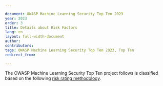 ```yaml
---

document: OWASP Machine Learning Security Top Ten 2023
year: 2023
order: 3
title: Details about Risk Factors
lang: en
layout: full-width-document
author:
contributors:
tags: OWASP Machine Learning Security Top Ten 2023, Top Ten
redirect_from:

---
```


The OWASP Machine Learning Security Top Ten project follows is classified
based on the following [risk rating methodology](https://owasp.org/www-community/OWASP_Risk_Rating_Methodology).
